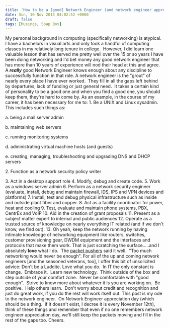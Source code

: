 ```yaml
---
title: 'How to be a [good] Network Engineer (and network engineer appreciation day)'
date: Sun, 10 Nov 2013 04:02:52 +0000
draft: false
tags: [Musings, Soap Box]
---
```


My personal background in computing (specifically networking) is atypical.  I have a bachelors in visual arts and only took a handful of computing classes in my relatively long tenure in college.  However, I did learn one valuable lesson that has served me pretty well over the 15 or so years I have been doing networking and I'd bet money any good network engineer that has more than 10 years of experience will nod their head at this and agree. A _**really**_ good Network Engineer knows enough about any discipline to successfully function in that role. A network engineer is the "grout" of nearly every place I have ever worked.  They fill in all the gaps left behind by departures, lack of funding or just general need.  It takes a certain kind of personality to be a good one and when you find a good one, you should keep them, they're hard to come by. As an example, in the course of my career, it has been necessary for me to: 1. Be a UNIX and Linux sysadmin.  This includes such things as:

a. being a mail server admin

b. maintaining web servers

c. running monitoring systems

d. administrating virtual machine hosts (and guests)

e. creating, managing, troubleshooting and upgrading DNS and DHCP servers

2\. Function as a network security policy writer

3\. Act in a desktop support role 4. Modify, debug and create code. 5. Work as a windows server admin 6. Perform as a network security engineer (evaluate, install, debug and maintain firewall, IDS, IPS and VPN devices and platforms) 7. Install, test and debug physical infrastructure such as inside and outside plant fiber and copper. 8. Act as a facility coordinator for power, heat and cooling 9. Test, evaluate and maintain phone systems, PBX, CentrEx and VoIP 10. Aid in the creation of grant proposals 11. Present as a subject matter expert to internal and public audiences 12. Operate as a trusted source of knowledge on nearly everything IT related (and if we don't know, we find out). 13. Oh yeah, keep the network running by having intimate knowledge of networking equipment like routers, switches, customer provisioning gear, DWDM equipment and the interfaces and protocols that make them work. That is just scratching the surface.....and I absolutely **love** what I do.  The [packet pushers](http://www.packetpushers.net) said it well.  "Too much networking would never be enough". For all of the up and coming network engineers \[and the seasoned veterans, too\], I offer this bit of unsolicited advice: Don't be a Luddite. Love what you do.  In IT the only constant is change.  Embrace it.  Learn new technology.  Think outside of the box and step outside of your comfort zone.  Never be comfortable with "good enough".  Strive to know more about whatever it is you are working on.  Be positive.  Help others learn.  Don't worry about credit and recognition and just do great work, if you do the rest will work itself out. This post is my ode to the network engineer.  On Network Engineer appreciation day (which should be a thing.  if it doesn't exist, I decree it is every November 12th), think of these things and remember that even if no one remembers network engineer appreciation day, we'll still keep the packets moving and fill in the rest of the gaps too. Cheers.